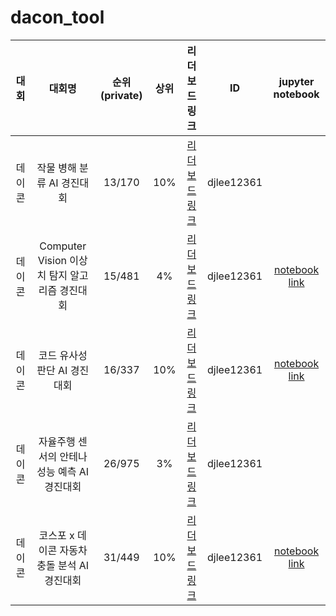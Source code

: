 # dacon_tool

|대회|대회명|순위(private)|상위|리더보드링크|ID|jupyter notebook|
|:---:|:---:|:---:|:---:|:---:|:---:|:---:|
|데이콘|작물 병해 분류 AI 경진대회|13/170|10%|[리더보드링크](https://dacon.io/competitions/official/235842/leaderboard)|djlee12361|
|데이콘|Computer Vision 이상치 탐지 알고리즘 경진대회|15/481|4%|[리더보드링크](https://dacon.io/competitions/official/235894/leaderboard)|djlee12361|[notebook link](https://github.com/hyanghoa/dacon_tool/blob/main/anomaly-classification/baseline.ipynb)|
|데이콘|코드 유사성 판단 AI 경진대회|16/337|10%|[리더보드 링크](https://dacon.io/competitions/official/235900/leaderboard)|djlee12361|[notebook link](https://github.com/hyanghoa/dacon_tool/blob/main/code_similarity/baseline_pytorch.ipynb)|
|데이콘|자율주행 센서의 안테나 성능 예측 AI 경진대회|26/975|3%|[리더보드링크](https://dacon.io/competitions/official/235927/leaderboard)|djlee12361|
|데이콘|코스포 x 데이콘 자동차 충돌 분석 AI경진대회|31/449|10%|[리더보드링크](https://dacon.io/competitions/official/236064/leaderboard)|djlee12361|[notebook link](https://github.com/hyanghoa/dacon_tool/blob/main/car_crash/baseline.ipynb)|